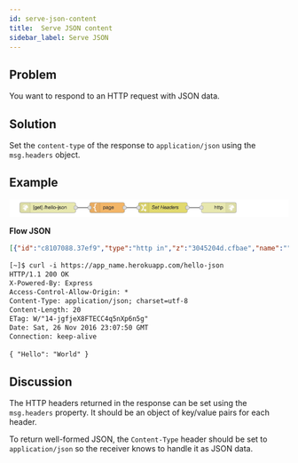 ```yaml
---
id: serve-json-content
title:  Serve JSON content
sidebar_label: Serve JSON
---
```


## Problem

You want to respond to an HTTP request with JSON data.

## Solution

Set the `content-type` of the response to `application/json` using the `msg.headers`
object.

## Example

![](../assets/http-endpoints/serve-json-content.png)

<b>Flow JSON</b>

```json
[{"id":"c8107088.37ef9","type":"http in","z":"3045204d.cfbae","name":"","url":"/hello-json","method":"get","swaggerDoc":"","x":120,"y":620,"wires":[["4e8237da.b17dc8"]]},{"id":"4e8237da.b17dc8","type":"template","z":"3045204d.cfbae","name":"page","field":"payload","fieldType":"msg","format":"handlebars","syntax":"mustache","template":"{ \"Hello\": \"World\" }","x":290,"y":620,"wires":[["65401623.9abfe8"]]},{"id":"65401623.9abfe8","type":"change","z":"3045204d.cfbae","name":"Set Headers","rules":[{"t":"set","p":"headers","pt":"msg","to":"{}","tot":"json"},{"t":"set","p":"headers.content-type","pt":"msg","to":"application/json","tot":"str"}],"action":"","property":"","from":"","to":"","reg":false,"x":450,"y":620,"wires":[["f7d3e35a.082c2"]]},{"id":"f7d3e35a.082c2","type":"http response","z":"3045204d.cfbae","name":"","x":610,"y":620,"wires":[]}]
```

```text
[~]$ curl -i https://app_name.herokuapp.com/hello-json
HTTP/1.1 200 OK
X-Powered-By: Express
Access-Control-Allow-Origin: *
Content-Type: application/json; charset=utf-8
Content-Length: 20
ETag: W/"14-jgfjeX8FTECC4q5nXp6n5g"
Date: Sat, 26 Nov 2016 23:07:50 GMT
Connection: keep-alive

{ "Hello": "World" }
```


## Discussion

The HTTP headers returned in the response can be set using the `msg.headers`
property. It should be an object of key/value pairs for each header.

To return well-formed JSON, the `Content-Type` header should be set to
`application/json` so the receiver knows to handle it as JSON data.
